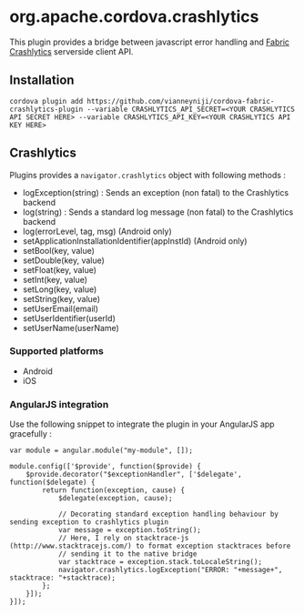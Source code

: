 # org.apache.cordova.crashlytics

This plugin provides a bridge between javascript error handling and [Fabric Crashlytics](https://www.fabric.io/) serverside
client API.

## Installation

    cordova plugin add https://github.com/vianneyniji/cordova-fabric-crashlytics-plugin --variable CRASHLYTICS_API_SECRET=<YOUR CRASHLYTICS API SECRET HERE> --variable CRASHLYTICS_API_KEY=<YOUR CRASHLYTICS API KEY HERE>


## Crashlytics

Plugins provides a `navigator.crashlytics` object with following methods :
- logException(string) : Sends an exception (non fatal) to the Crashlytics backend
- log(string) : Sends a standard log message (non fatal) to the Crashlytics backend
- log(errorLevel, tag, msg) (Android only)
- setApplicationInstallationIdentifier(appInstId) (Android only)
- setBool(key, value)
- setDouble(key, value)
- setFloat(key, value)
- setInt(key, value)
- setLong(key, value)
- setString(key, value)
- setUserEmail(email)
- setUserIdentifier(userId)
- setUserName(userName)


### Supported platforms

- Android
- iOS

### AngularJS integration

Use the following snippet to integrate the plugin in your AngularJS app gracefully :

    var module = angular.module("my-module", []);

    module.config(['$provide', function($provide) {
        $provide.decorator("$exceptionHandler", ['$delegate', function($delegate) {
            return function(exception, cause) {
                $delegate(exception, cause);

                // Decorating standard exception handling behaviour by sending exception to crashlytics plugin
                var message = exception.toString();
                // Here, I rely on stacktrace-js (http://www.stacktracejs.com/) to format exception stacktraces before
                // sending it to the native bridge
                var stacktrace = exception.stack.toLocaleString();
                navigator.crashlytics.logException("ERROR: "+message+", stacktrace: "+stacktrace);
            };
        }]);
    }]);

